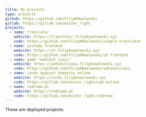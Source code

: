 ```yaml
---
title: My projects
type: projects
github: https://github.com/FilipK0walewski
gitlab: https://gitlab.com/mister_right
projects:
  - name: translator
    website: https://translator.filipkowalewski.xyz
    code: https://github.com/FilipK0walewski/simple-translator
  - name: youtube frontend
    website: https://yt.filipkowalewski.xyz
    code: https://github.com/FilipK0walewski/yt-frontend
  - name: game "wehikuł czasu"
    website: https://wehikulczasu.filipkowalewski.xyz
    code: https://github.com/FilipK0walewski/wehikulczasu
  - name: cards against humanity online
    website: https://cards.filipkowalewski.xyz
    code: https://gitlab.com/mister_right/cah-online
  - name: redream.pl
    website: https://redream.pl
    code: https://gitlab.com/mister_right/redream
---
```

These are deployed projects: